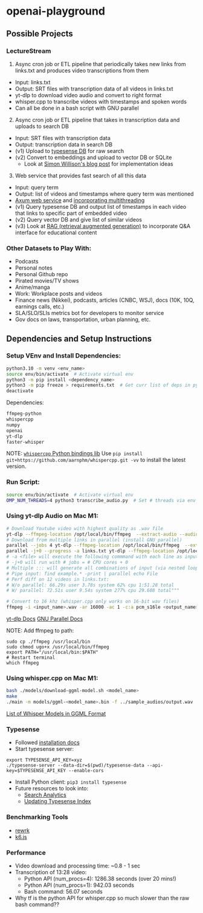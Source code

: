 # openai-playground

## Possible Projects

### LectureStream
1. Async cron job or ETL pipeline that periodically takes new links from links.txt and produces video transcriptions from them
  * Input: links.txt
  * Output: SRT files with transcription data of all videos in links.txt
  * yt-dlp to download video audio and convert to right format
  * whisper.cpp to transcribe videos with timestamps and spoken words
  * Can all be done in a bash script with GNU parallel
2. Async cron job or ETL pipeline that takes in transcription data and uploads to search DB
  * Input: SRT files with transcription data
  * Output: transcription data in search DB
  * (v1) Upload to [typesense DB](https://typesense.org/docs/guide/tips-for-searching-common-types-of-data.html#long-pieces-of-text) for raw search
  * (v2) Convert to embeddings and upload to vector DB or SQLite
    * Look at [Simon Willison's blog post](https://simonwillison.net/2023/Oct/23/embeddings/) for implementation ideas
3. Web service that provides fast search of all this data
  * Input: query term
  * Output: list of videos and timestamps where query term was mentioned
  * [Axum web service](https://docs.rs/axum/latest/axum/) and [incorporating multithreading](https://github.com/tokio-rs/tokio/discussions/4839)
  * (v1) Query typesense DB and output list of timestamps in each video that links to specific part of embedded video
  * (v2) Query vector DB and give list of similar videos
  * (v3) Look at [RAG (retrieval augmented generation)](https://github.com/pchunduri6/rag-demystified) to incorporate Q&A interface for educational content

### Other Datasets to Play With:
* Podcasts
* Personal notes
* Personal Github repo
* Pirated movies/TV shows
* Anime/manga
* Work: Workplace posts and videos
* Finance news (Nikkei), podcasts, articles (CNBC, WSJ), docs (10K, 10Q, earnings calls, etc.)
* SLA/SLO/SLIs metrics bot for developers to monitor service
* Gov docs on laws, transportation, urban planning, etc.

## Dependencies and Setup Instructions

### Setup VEnv and Install Dependencies:
```bash
python3.10 -m venv <env_name>
source env/bin/activate  # Activate virtual env
python3 -m pip install <dependency_name>
python3 -m pip freeze > requirements.txt  # Get curr list of deps in python venv and output to requirements.txt file
deactivate
```

Dependencies:
```bash
ffmpeg-python
whispercpp
numpy
openai
yt-dlp
faster-whisper
```
NOTE: [`whispercpp` Python bindings lib](https://github.com/aarnphm/whispercpp)
Use `pip install git+https://github.com/aarnphm/whispercpp.git -vv` to install the latest version.

### Run Script:
```bash
source env/bin/activate  # Activate virtual env
OMP_NUM_THREADS=4 python3 transcribe_audio.py  # Set # threads via env var: https://github.com/guillaumekln/faster-whisper#comparing-performance-against-other-implementations
```

### Using yt-dlp Audio on Mac M1:
```bash
# Download Youtube video with highest quality as .wav file
yt-dlp --ffmpeg-location /opt/local/bin/ffmpeg  --extract-audio --audio-format wav --audio-quality 0 "<youtube_url>"
# Download from multiple links in parallel (install GNU parallel)
parallel --jobs 4 yt-dlp --ffmpeg-location /opt/local/bin/ffmpeg  --extract-audio --audio-format wav --audio-quality 0 ::: "<youtube_url_1>" "<youtube_url_2>" ... "<youtube_url_n>"
parallel -j+0 --progress -a links.txt yt-dlp --ffmpeg-location /opt/local/bin/ffmpeg --extract-audio --audio-format wav --audio-quality 0
# -a <file> will execute the following commmand with each line as input in parallel
# -j+0 will run with # jobs = # CPU cores + 0
# Multiple ::: will generate all combinations of input (via nested loop)
# Pipe input: find example.* -print | parallel echo File
# Perf diff on 12 videos in links.txt:
# W/o parallel: 66.29s user 3.78s system 62% cpu 1:51.28 total
# W/ parallel: 72.51s user 9.54s system 277% cpu 29.608 total"""

# Convert to 16 khz (whisper.cpp only works on 16-bit wav files)
ffmpeg -i <input_name>.wav -ar 16000 -ac 1 -c:a pcm_s16le <output_name>.wav
```
[yt-dlp Docs](https://github.com/yt-dlp/yt-dlp#usage-and-options)
[GNU Parallel Docs](https://www.gnu.org/software/parallel/parallel_tutorial.html)

NOTE: Add ffmpeg to path:
```
sudo cp ./ffmpeg /usr/local/bin
sudo chmod ugo+x /usr/local/bin/ffmpeg
export PATH="/usr/local/bin:$PATH"
# Restart terminal
which ffmpeg
```

### Using whisper.cpp on Mac M1:
```bash
bash ./models/download-ggml-model.sh <model_name>
make
./main -m models/ggml-<model_name>.bin -f ../sample_audios/output.wav
```

[List of Whisper Models in GGML Format](https://huggingface.co/ggerganov/whisper.cpp)

### Typesense
* Followed [installation docs](https://typesense.org/docs/guide/install-typesense.html#mac-via-homebrew)
* Start typesense server:
```
export TYPESENSE_API_KEY=xyz
./typesense-server --data-dir=$(pwd)/typesense-data --api-key=$TYPESENSE_API_KEY --enable-cors
```
* Install Python client: `pip3 install typesense`
* Future resources to look into:
  * [Search Analytics](https://typesense.org/docs/guide/search-analytics.html#search-analytics)
  * [Updating Typesense Index](https://typesense.org/docs/guide/syncing-data-into-typesense.html#sync-changes-in-bulk-periodically)

### Benchmarking Tools
* [rewrk](https://github.com/lnx-search/rewrk)
* [k6.js](https://k6.io/blog/learning-js-through-load-testing/)

### Performance
* Video download and processing time: ~0.8 - 1 sec
* Transcription of 13:28 video:
    * Python API (num_procs=4): 1286.38 seconds (over 20 mins!)
    * Python API (num_procs=1): 942.03 seconds
    * Bash command: 56.07 seconds
* Why tf is the python API for whisper.cpp so much slower than the raw bash command??
